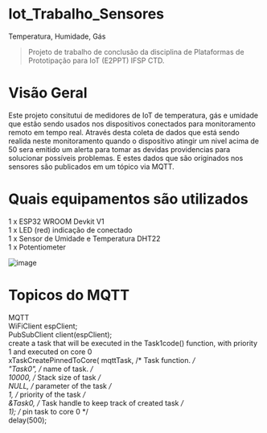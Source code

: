 # Iot_Trabalho_Sensores
Temperatura, Humidade, Gás
>Projeto de trabalho de conclusão da disciplina de Plataformas de Prototipação para IoT (E2PPT) IFSP CTD.
# Visão Geral
Este projeto consitutui de medidores de IoT de temperatura, gás e umidade que estão sendo usados nos dispositivos conectados para monitoramento remoto em tempo real. Através desta coleta de dados que está sendo realida neste monitoramento quando o dispositivo atingir um nivel acima de 50 sera emitido um alerta para tomar as devidas providencias para solucionar possíveis problemas. E estes dados que são originados nos sensores são publicados em um tópico via MQTT. 
# Quais equipamentos são utilizados
1 x ESP32 WROOM Devkit V1 <br>
1 x LED (red) indicação de conectado <br>
1 x Sensor de Umidade e Temperatura DHT22 <br>
1 x Potentiometer <br>

![image](https://github.com/user-attachments/assets/a0c0f7a6-b3bf-407c-b9fe-e42fbd92d29e) <br>
# Topicos do MQTT
MQTT<br>
WiFiClient espClient;<br>
PubSubClient client(espClient);<br>
create a task that will be executed in the Task1code() function, with priority 1 and executed on core 0<br>
  xTaskCreatePinnedToCore(
    mqttTask,   /* Task function. */<br>
    "Task0",     /* name of task. */<br>
    10000,       /* Stack size of task */<br>
    NULL,        /* parameter of the task */<br>
    1,           /* priority of the task */<br>
    &Task0,      /* Task handle to keep track of created task */<br>
    1);          /* pin task to core 0 */<br>
  delay(500);<br>












